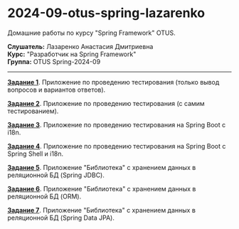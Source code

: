 # 2024-09-otus-spring-lazarenko

Домашние работы по курсу "Spring Framework" OTUS.

__Слушатель:__ Лазаренко Анастасия Дмитриевна  
__Курс:__ "Разработчик на Spring Framework"  
__Группа:__ OTUS Spring-2024-09
___

[__Задание 1__](hw01/README.md#задание-1). Приложение по проведению тестирования (только вывод вопросов и вариантов ответов).

[__Задание 2__](hw02/README.md#задание-2). Приложение по проведению тестирования (с самим тестированием).

[__Задание 3__](hw03/README.md#задание-3). Приложение по проведению тестирования на Spring Boot c i18n.

[__Задание 4__](hw04/README.md#задание-4). Приложение по проведению тестирования на Spring Boot c Spring Shell и i18n.

[__Задание 5__](hw05/README.md#задание-5). Приложение "Библиотека" с хранением данных в реляционной БД (Spring JDBC).

[__Задание 6__](hw06/README.md#задание-6). Приложение "Библиотека" с хранением данных в реляционной БД (ORM).

[__Задание 7__](hw07/README.md#задание-7). Приложение "Библиотека" с хранением данных в реляционной БД (Spring Data JPA).